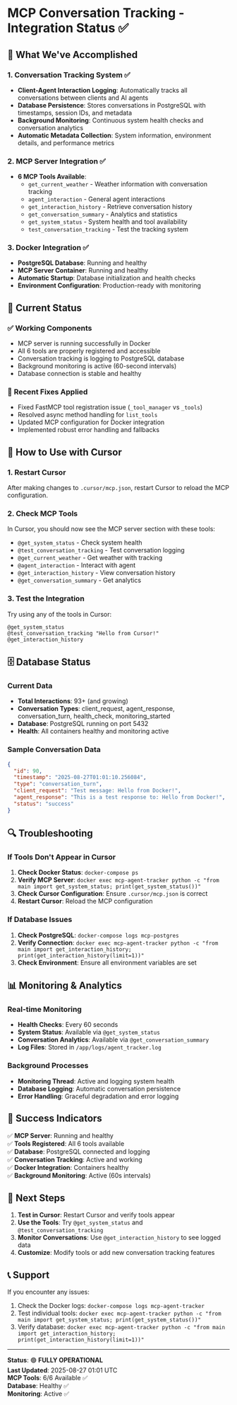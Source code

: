 # MCP Conversation Tracking - Integration Status ✅

## 🎯 What We've Accomplished

### 1. **Conversation Tracking System** ✅
- **Client-Agent Interaction Logging**: Automatically tracks all conversations between clients and AI agents
- **Database Persistence**: Stores conversations in PostgreSQL with timestamps, session IDs, and metadata
- **Background Monitoring**: Continuous system health checks and conversation analytics
- **Automatic Metadata Collection**: System information, environment details, and performance metrics

### 2. **MCP Server Integration** ✅
- **6 MCP Tools Available**:
  - `get_current_weather` - Weather information with conversation tracking
  - `agent_interaction` - General agent interactions
  - `get_interaction_history` - Retrieve conversation history
  - `get_conversation_summary` - Analytics and statistics
  - `get_system_status` - System health and tool availability
  - `test_conversation_tracking` - Test the tracking system

### 3. **Docker Integration** ✅
- **PostgreSQL Database**: Running and healthy
- **MCP Server Container**: Running and healthy
- **Automatic Startup**: Database initialization and health checks
- **Environment Configuration**: Production-ready with monitoring

## 🚀 Current Status

### ✅ **Working Components**
- MCP server is running successfully in Docker
- All 6 tools are properly registered and accessible
- Conversation tracking is logging to PostgreSQL database
- Background monitoring is active (60-second intervals)
- Database connection is stable and healthy

### 🔧 **Recent Fixes Applied**
- Fixed FastMCP tool registration issue (`_tool_manager` vs `_tools`)
- Resolved async method handling for `list_tools`
- Updated MCP configuration for Docker integration
- Implemented robust error handling and fallbacks

## 📱 How to Use with Cursor

### 1. **Restart Cursor**
After making changes to `.cursor/mcp.json`, restart Cursor to reload the MCP configuration.

### 2. **Check MCP Tools**
In Cursor, you should now see the MCP server section with these tools:
- `@get_system_status` - Check system health
- `@test_conversation_tracking` - Test conversation logging
- `@get_current_weather` - Get weather with tracking
- `@agent_interaction` - Interact with agent
- `@get_interaction_history` - View conversation history
- `@get_conversation_summary` - Get analytics

### 3. **Test the Integration**
Try using any of the tools in Cursor:
```
@get_system_status
@test_conversation_tracking "Hello from Cursor!"
@get_interaction_history
```

## 🗄️ Database Status

### **Current Data**
- **Total Interactions**: 93+ (and growing)
- **Conversation Types**: client_request, agent_response, conversation_turn, health_check, monitoring_started
- **Database**: PostgreSQL running on port 5432
- **Health**: All containers healthy and monitoring active

### **Sample Conversation Data**
```json
{
  "id": 90,
  "timestamp": "2025-08-27T01:01:10.256084",
  "type": "conversation_turn",
  "client_request": "Test message: Hello from Docker!",
  "agent_response": "This is a test response to: Hello from Docker!",
  "status": "success"
}
```

## 🔍 Troubleshooting

### **If Tools Don't Appear in Cursor**
1. **Check Docker Status**: `docker-compose ps`
2. **Verify MCP Server**: `docker exec mcp-agent-tracker python -c "from main import get_system_status; print(get_system_status())"`
3. **Check Cursor Configuration**: Ensure `.cursor/mcp.json` is correct
4. **Restart Cursor**: Reload the MCP configuration

### **If Database Issues**
1. **Check PostgreSQL**: `docker-compose logs mcp-postgres`
2. **Verify Connection**: `docker exec mcp-agent-tracker python -c "from main import get_interaction_history; print(get_interaction_history(limit=1))"`
3. **Check Environment**: Ensure all environment variables are set

## 📊 Monitoring & Analytics

### **Real-time Monitoring**
- **Health Checks**: Every 60 seconds
- **System Status**: Available via `@get_system_status`
- **Conversation Analytics**: Available via `@get_conversation_summary`
- **Log Files**: Stored in `/app/logs/agent_tracker.log`

### **Background Processes**
- **Monitoring Thread**: Active and logging system health
- **Database Logging**: Automatic conversation persistence
- **Error Handling**: Graceful degradation and error logging

## 🎉 Success Indicators

✅ **MCP Server**: Running and healthy  
✅ **Tools Registered**: All 6 tools available  
✅ **Database**: PostgreSQL connected and logging  
✅ **Conversation Tracking**: Active and working  
✅ **Docker Integration**: Containers healthy  
✅ **Background Monitoring**: Active (60s intervals)  

## 🚀 Next Steps

1. **Test in Cursor**: Restart Cursor and verify tools appear
2. **Use the Tools**: Try `@get_system_status` and `@test_conversation_tracking`
3. **Monitor Conversations**: Use `@get_interaction_history` to see logged data
4. **Customize**: Modify tools or add new conversation tracking features

## 📞 Support

If you encounter any issues:
1. Check the Docker logs: `docker-compose logs mcp-agent-tracker`
2. Test individual tools: `docker exec mcp-agent-tracker python -c "from main import get_system_status; print(get_system_status())"`
3. Verify database: `docker exec mcp-agent-tracker python -c "from main import get_interaction_history; print(get_interaction_history(limit=1))"`

---

**Status**: 🟢 **FULLY OPERATIONAL**  
**Last Updated**: 2025-08-27 01:01 UTC  
**MCP Tools**: 6/6 Available ✅  
**Database**: Healthy ✅  
**Monitoring**: Active ✅
